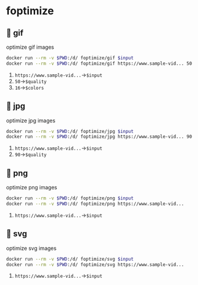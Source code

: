 # foptimize
## :whale: gif
optimize gif images
```bash
docker run --rm -v $PWD:/d/ foptimize/gif $input
docker run --rm -v $PWD:/d/ foptimize/gif https://www.sample-vid... 50 16
```
1. `https://www.sample-vid...`→`$input`
2. `50`→`$quality`
3. `16`→`$colors`
## :whale: jpg
optimize jpg images
```bash
docker run --rm -v $PWD:/d/ foptimize/jpg $input
docker run --rm -v $PWD:/d/ foptimize/jpg https://www.sample-vid... 90
```
1. `https://www.sample-vid...`→`$input`
2. `90`→`$quality`
## :whale: png
optimize png images
```bash
docker run --rm -v $PWD:/d/ foptimize/png $input
docker run --rm -v $PWD:/d/ foptimize/png https://www.sample-vid...
```
1. `https://www.sample-vid...`→`$input`
## :whale: svg
optimize svg images
```bash
docker run --rm -v $PWD:/d/ foptimize/svg $input
docker run --rm -v $PWD:/d/ foptimize/svg https://www.sample-vid...
```
1. `https://www.sample-vid...`→`$input`
